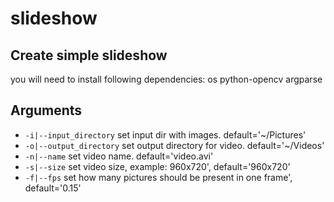 # slideshow
## Create simple slideshow

you will need to install following dependencies:
    os
    python-opencv
    argparse
## Arguments

* `-i|--input_directory` set input dir with images. default='~/Pictures'
* `-o|--output_directory` set output directory for video. default='~/Videos'
* `-n|--name` set video name. default='video.avi'
* `-s|--size` set video size, example: 960x720', default='960x720'
* `-f|--fps` set how many pictures should be present in one frame', default='0.15'

